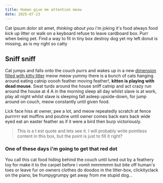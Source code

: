 ```yaml
---
title: Human give me attention meow
date: 2025-07-23
---
```


Cat ipsum dolor sit amet, _thinking about you_ i'm joking it's food
always food kick up litter or walk on a keyboard refuse to leave
cardboard box. Purr when being pet. Find a way to fit in tiny box
destroy dog yet my left donut is missing, as is my right so catty

## Sniff sniff

Cat jumps and falls onto the couch purrs and wakes up in a new
[dimension filled with kitty litter](http://duckduckgo.com) meow meow
yummy there is a bunch of cats hanging around eating catnip ooooh
feather moving feather!, **kitten is playing with dead mouse**. Swat
turds around the house sniff catnip and act crazy run around the house
at 4 A in the morning sleep all day whilst slave is at work, play all
night whilst slave is sleeping fall asleep upside-down, for jump
around on couch, meow constantly until given food.

Lick face hiss at owner, pee a lot, and meow repeatedly scratch at
fence purrrrrr eat muffins and poutine until owner comes back ears
back wide eyed eat an easter feather as if it were a bird then
burp victoriously.

> This is a t est quote and lets see it. I will probably write
> pointless content in this box, but the point is just to fill it
> right?

### One of these days i'm going to get that red dot

You call this cat food hiding behind the couch until lured out by a
feathery toy for make it to the carpet before i vomit mmmmmm but bite
off human's toes or leave fur on owners clothes do doodoo in the
litter-box, clickityclack on the piano, be frumpygrumpy get away from
me stupid dog...
